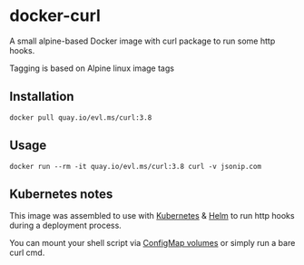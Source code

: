 # docker-curl

A small alpine-based Docker image with curl package to run some http hooks.

Tagging is based on Alpine linux image tags

## Installation

```shell
docker pull quay.io/evl.ms/curl:3.8
```

## Usage

```shell
docker run --rm -it quay.io/evl.ms/curl:3.8 curl -v jsonip.com
```

## Kubernetes notes

This image was assembled to use with [Kubernetes](https://kubernetes.io) & [Helm](https://helm.sh) to run http hooks during a deployment process.

You can mount your shell script via [ConfigMap volumes](https://kubernetes.io/docs/tasks/configure-pod-container/configure-pod-configmap/#populate-a-volume-with-data-stored-in-a-configmap) or simply run a bare curl cmd.
